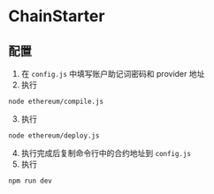 # ChainStarter

## 配置
1. 在 ```config.js``` 中填写账户助记词密码和 provider 地址
2. 执行 
 ```
 node ethereum/compile.js
 ```
3. 执行
```
node ethereum/deploy.js
```
4. 执行完成后复制命令行中的合约地址到 ```config.js```
5. 执行
```
npm run dev
```